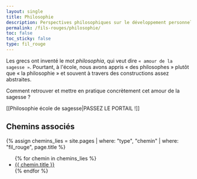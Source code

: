 ```yaml
---
layout: single
title: Philosophie
description: Perspectives philosophiques sur le développement personnel et spirituel
permalink: /fils-rouges/philosophie/
toc: false
toc_sticky: false
type: fil_rouge
---
```

Les grecs ont inventé le mot *philosophia*, qui veut dire `« amour de la sagesse »`. Pourtant, à l'école, nous avons appris « des philosophes » plutôt que « la philosophie » et souvent à travers des constructions assez abstraites.

Comment retrouver et mettre en pratique concrètement cet amour de la sagesse ? 

[[Philosophie école de sagesse|PASSEZ LE PORTAIL !]]
## Chemins associés

{% assign chemins_lies = site.pages | where: "type", "chemin" | where: "fil_rouge", page.title %}
<ul>
  {% for chemin in chemins_lies %}
    <li><a href="{{ chemin.url }}">{{ chemin.title }}</a></li>
  {% endfor %}
</ul>

